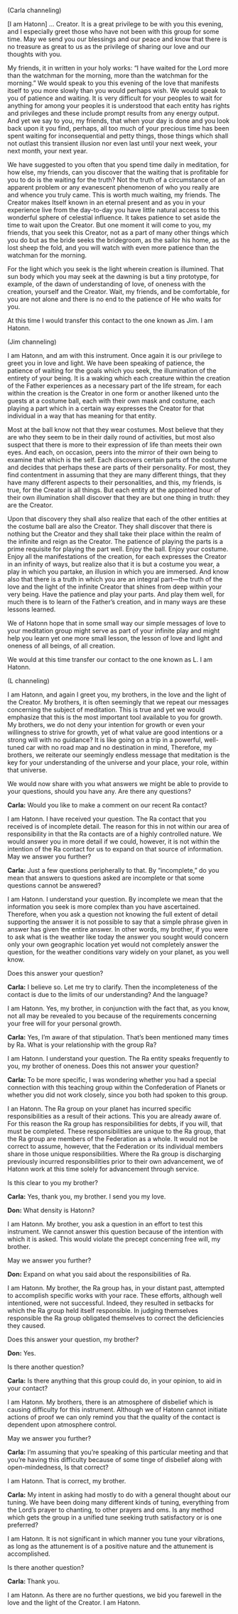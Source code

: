 <p class="channel-type">(Carla channeling)</p>
<p>[I am Hatonn] … Creator. It is a great privilege to be with you this evening, and I especially greet those who have not been with this group for some time. May we send you our blessings and our peace and know that there is no treasure as great to us as the privilege of sharing our love and our thoughts with you.</p>
<p>My friends, it in written in your holy works: “I have waited for the Lord more than the watchman for the morning, more than the watchman for the morning.” We would speak to you this evening of the love that manifests itself to you more slowly than you would perhaps wish. We would speak to you of patience and waiting. It is very difficult for your peoples to wait for anything for among your peoples it is understood that each entity has rights and privileges and these include prompt results from any energy output. And yet we say to you, my friends, that when your day is done and you look back upon it you find, perhaps, all too much of your precious time has been spent waiting for inconsequential and petty things, those things which shall not outlast this transient illusion nor even last until your next week, your next month, your next year.</p>
<p>We have suggested to you often that you spend time daily in meditation, for how else, my friends, can you discover that the waiting that is profitable for you to do is the waiting for the truth? Not the truth of a circumstance of an apparent problem or any evanescent phenomenon of who you really are and whence you truly came. This is worth much waiting, my friends. The Creator makes Itself known in an eternal present and as you in your experience live from the day-to-day you have little natural access to this wonderful sphere of celestial influence. It takes patience to set aside the time to wait upon the Creator. But one moment it will come to you, my friends, that you seek this Creator, not as a part of many other things which you do but as the bride seeks the bridegroom, as the sailor his home, as the lost sheep the fold, and you will watch with even more patience than the watchman for the morning.</p>
<p>For the light which you seek is the light wherein creation is illumined. That sun body which you may seek at the dawning is but a tiny prototype, for example, of the dawn of understanding of love, of oneness with the creation, yourself and the Creator. Wait, my friends, and be comfortable, for you are not alone and there is no end to the patience of He who waits for you.</p>
<p>At this time I would transfer this contact to the one known as Jim. I am Hatonn.</p>
<p class="channel-type">(Jim channeling)</p>
<p>I am Hatonn, and am with this instrument. Once again it is our privilege to greet you in love and light. We have been speaking of patience, the patience of waiting for the goals which you seek, the illumination of the entirety of your being. It is a waking which each creature within the creation of the Father experiences as a necessary part of the life stream, for each within the creation is the Creator in one form or another likened unto the guests at a costume ball, each with their own mask and costume, each playing a part which in a certain way expresses the Creator for that individual in a way that has meaning for that entity.</p>
<p>Most at the ball know not that they wear costumes. Most believe that they are who they seem to be in their daily round of activities, but most also suspect that there is more to their expression of life than meets their own eyes. And each, on occasion, peers into the mirror of their own being to examine that which is the self. Each discovers certain parts of the costume and decides that perhaps these are parts of their personality. For most, they find contentment in assuming that they are many different things, that they have many different aspects to their personalities, and this, my friends, is true, for the Creator is all things. But each entity at the appointed hour of their own illumination shall discover that they are but one thing in truth: they are the Creator.</p>
<p>Upon that discovery they shall also realize that each of the other entities at the costume ball are also the Creator. They shall discover that there is nothing but the Creator and they shall take their place within the realm of the infinite and reign as the Creator. The patience of playing the parts is a prime requisite for playing the part well. Enjoy the ball. Enjoy your costume. Enjoy all the manifestations of the creation, for each expresses the Creator in an infinity of ways, but realize also that it is but a costume you wear, a play in which you partake, an illusion in which you are immersed. And know also that there is a truth in which you are an integral part—the truth of the love and the light of the infinite Creator that shines from deep within your very being. Have the patience and play your parts. And play them well, for much there is to learn of the Father’s creation, and in many ways are these lessons learned.</p>
<p>We of Hatonn hope that in some small way our simple messages of love to your meditation group might serve as part of your infinite play and might help you learn yet one more small lesson, the lesson of love and light and oneness of all beings, of all creation.</p>
<p>We would at this time transfer our contact to the one known as L. I am Hatonn.</p>
<p class="channel-type">(L channeling)</p>
<p>I am Hatonn, and again I greet you, my brothers, in the love and the light of the Creator. My brothers, it is often seemingly that we repeat our messages concerning the subject of meditation. This is true and yet we would emphasize that this is the most important tool available to you for growth. My brothers, we do not deny your intention for growth or even your willingness to strive for growth, yet of what value are good intentions or a strong will with no guidance? It is like going on a trip in a powerful, well-tuned car with no road map and no destination in mind, Therefore, my brothers, we reiterate our seemingly endless message that meditation is the key for your understanding of the universe and your place, your role, within that universe.</p>
<p>We would now share with you what answers we might be able to provide to your questions, should you have any. Are there any questions?</p>
<p><strong>Carla:</strong> Would you like to make a comment on our recent Ra contact?</p>
<p>I am Hatonn. I have received your question. The Ra contact that you received is of incomplete detail. The reason for this in not within our area of responsibility in that the Ra contacts are of a highly controlled nature. We would answer you in more detail if we could, however, it is not within the intention of the Ra contact for us to expand on that source of information. May we answer you further?</p>
<p><strong>Carla:</strong> Just a few questions peripherally to that. By “incomplete,” do you mean that answers to questions asked are incomplete or that some questions cannot be answered?</p>
<p>I am Hatonn. I understand your question. By incomplete we mean that the information you seek is more complex than you have ascertained. Therefore, when you ask a question not knowing the full extent of detail supporting the answer it is not possible to say that a simple phrase given in answer has given the entire answer. In other words, my brother, if you were to ask what is the weather like today the answer you sought would concern only your own geographic location yet would not completely answer the question, for the weather conditions vary widely on your planet, as you well know.</p>
<p>Does this answer your question?</p>
<p><strong>Carla:</strong> I believe so. Let me try to clarify. Then the incompleteness of the contact is due to the limits of our understanding? And the language?</p>
<p>I am Hatonn. Yes, my brother, in conjunction with the fact that, as you know, not all may be revealed to you because of the requirements concerning your free will for your personal growth.</p>
<p><strong>Carla:</strong> Yes, I’m aware of that stipulation. That’s been mentioned many times by Ra. What is your relationship with the group Ra?</p>
<p>I am Hatonn. I understand your question. The Ra entity speaks frequently to you, my brother of oneness. Does this not answer your question?</p>
<p><strong>Carla:</strong> To be more specific, I was wondering whether you had a special connection with this teaching group within the Confederation of Planets or whether you did not work closely, since you both had spoken to this group.</p>
<p>I an Hatonn. The Ra group on your planet has incurred specific responsibilities as a result of their actions. This you are already aware of. For this reason the Ra group has responsibilities for debts, if you will, that must be completed. These responsibilities are unique to the Ra group, that the Ra group are members of the Federation as a whole. It would not be correct to assume, however, that the Federation or its individual members share in those unique responsibilities. Where the Ra group is discharging previously incurred responsibilities prior to their own advancement, we of Hatonn work at this time solely for advancement through service.</p>
<p>Is this clear to you my brother?</p>
<p><strong>Carla:</strong> Yes, thank you, my brother. I send you my love.</p>
<p><strong>Don:</strong> What density is Hatonn?</p>
<p>I am Hatonn. My brother, you ask a question in an effort to test this instrument. We cannot answer this question because of the intention with which it is asked. This would violate the precept concerning free will, my brother.</p>
<p>May we answer you further?</p>
<p><strong>Don:</strong> Expand on what you said about the responsibilities of Ra.</p>
<p>I am Hatonn. My brother, the Ra group has, in your distant past, attempted to accomplish specific works with your race. These efforts, although well intentioned, were not successful. Indeed, they resulted in setbacks for which the Ra group held itself responsible. In judging themselves responsible the Ra group obligated themselves to correct the deficiencies they caused.</p>
<p>Does this answer your question, my brother?</p>
<p><strong>Don:</strong> Yes.</p>
<p>Is there another question?</p>
<p><strong>Carla:</strong> Is there anything that this group could do, in your opinion, to aid in your contact?</p>
<p>I am Hatonn. My brothers, there is an atmosphere of disbelief which is causing difficulty for this instrument. Although we of Hatonn cannot initiate actions of proof we can only remind you that the quality of the contact is dependent upon atmosphere control.</p>
<p>May we answer you further?</p>
<p><strong>Carla:</strong> I’m assuming that you’re speaking of this particular meeting and that you’re having this difficulty because of some tinge of disbelief along with open-mindedness, Is that correct?</p>
<p>I am Hatonn. That is correct, my brother.</p>
<p><strong>Carla:</strong> My intent in asking had mostly to do with a general thought about our tuning. We have been doing many different kinds of tuning, everything from the Lord’s prayer to chanting, to other prayers and oms. Is any method which gets the group in a unified tune seeking truth satisfactory or is one preferred?</p>
<p>I am Hatonn. It is not significant in which manner you tune your vibrations, as long as the attunement is of a positive nature and the attunement is accomplished.</p>
<p>Is there another question?</p>
<p><strong>Carla: </strong>Thank you.</p>
<p>I am Hatonn. As there are no further questions, we bid you farewell in the love and the light of the Creator. I am Hatonn.</p>